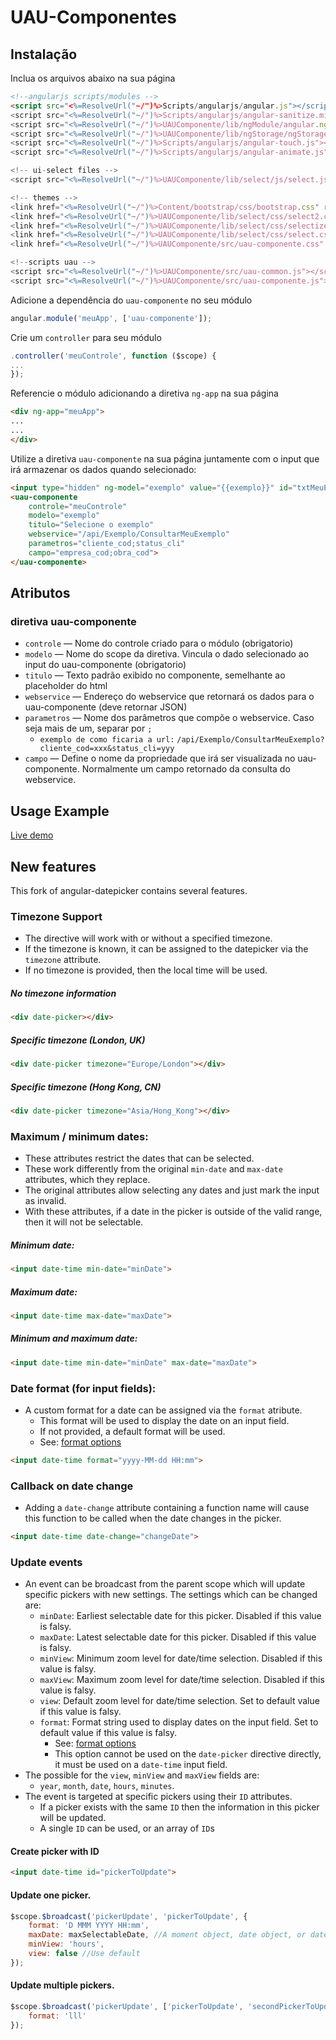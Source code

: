 # UAU-Componentes

## Instalação

Inclua os arquivos abaixo na sua página
```html
<!--angularjs scripts/modules -->
<script src="<%=ResolveUrl("~/")%>Scripts/angularjs/angular.js"></script>
<script src="<%=ResolveUrl("~/")%>Scripts/angularjs/angular-sanitize.min.js"></script>
<script src="<%=ResolveUrl("~/")%>UAUComponente/lib/ngModule/angular.ng-modules.js"></script>
<script src="<%=ResolveUrl("~/")%>UAUComponente/lib/ngStorage/ngStorage.min.js"></script>
<script src="<%=ResolveUrl("~/")%>Scripts/angularjs/angular-touch.js"></script>
<script src="<%=ResolveUrl("~/")%>Scripts/angularjs/angular-animate.js"></script>    

<!-- ui-select files -->
<script src="<%=ResolveUrl("~/")%>UAUComponente/lib/select/js/select.js"></script>

<!-- themes -->
<link href="<%=ResolveUrl("~/")%>Content/bootstrap/css/bootstrap.css" rel="stylesheet" />
<link href="<%=ResolveUrl("~/")%>UAUComponente/lib/select/css/select2.css" rel="stylesheet" />
<link href="<%=ResolveUrl("~/")%>UAUComponente/lib/select/css/selectize.default.css" rel="stylesheet" />
<link href="<%=ResolveUrl("~/")%>UAUComponente/lib/select/css/select.css" rel="stylesheet" />
<link href="<%=ResolveUrl("~/")%>UAUComponente/src/uau-componente.css" rel="stylesheet" />

<!--scripts uau -->
<script src="<%=ResolveUrl("~/")%>UAUComponente/src/uau-common.js"></script>
<script src="<%=ResolveUrl("~/")%>UAUComponente/src/uau-componente.js"></script>
```

Adicione a dependência do `uau-componente` no seu módulo
```javascript
angular.module('meuApp', ['uau-componente']);
```

Crie um `controller` para seu módulo
```javascript
.controller('meuControle', function ($scope) {
...
});
```

Referencie o módulo adicionando a diretiva `ng-app` na sua página
```html
<div ng-app="meuApp">
...
...
</div>
```

Utilize a diretiva `uau-componente` na sua página juntamente com o input que irá armazenar os dados quando selecionado:

```html
<input type="hidden" ng-model="exemplo" value="{{exemplo}}" id="txtMeuExemplo" runat="server" />
<uau-componente 
	controle="meuControle"
	modelo="exemplo"
	titulo="Selecione o exemplo"
	webservice="/api/Exemplo/ConsultarMeuExemplo"
	parametros="cliente_cod;status_cli"
	campo="empresa_cod;obra_cod">
</uau-componente>
```

## Atributos
### diretiva uau-componente
* `controle`      — Nome do controle criado para o módulo (obrigatorio)
* `modelo`        — Nome do scope da diretiva. Vincula o dado selecionado ao input do uau-componente (obrigatorio)
* `titulo`        — Texto padrão exibido no componente, semelhante ao placeholder do html
* `webservice`    — Endereço do webservice que retornará os dados para o uau-componente  (deve retornar JSON)
* `parametros`    — Nome dos parâmetros que compõe o webservice. Caso seja mais de um, separar por `;`
	* `exemplo de como ficaria a url:` `/api/Exemplo/ConsultarMeuExemplo?cliente_cod=xxx&status_cli=yyy`
* `campo`         — Define o nome da propriedade que irá ser visualizada no uau-componente. Normalmente um campo retornado da consulta do webservice.
 
## Usage Example

[Live demo](https://rawgithub.com/g00fy-/angular-datepicker/master/app/index.html)

## New features

This fork of angular-datepicker contains several features.

### Timezone Support

* The directive will work with or without a specified timezone. 
* If the timezone is known, it can be assigned to the datepicker via the `timezone` attribute. 
* If no timezone is provided, then the local time will be used.

##### No timezone information

```html
<div date-picker></div>
```

##### Specific timezone (London, UK)

```html
<div date-picker timezone="Europe/London"></div>
```


##### Specific timezone (Hong Kong, CN)

```html
<div date-picker timezone="Asia/Hong_Kong"></div>
```


### Maximum / minimum dates:

* These attributes restrict the dates that can be selected. 
* These work differently from the original `min-date` and `max-date` attributes, which they replace. 
* The original attributes allow selecting any dates and just mark the input as invalid. 
* With these attributes, if a date in the picker is outside of the valid range, then it will not be selectable.

##### Minimum date:

```html
<input date-time min-date="minDate">
```

##### Maximum date:

```html
<input date-time max-date="maxDate">
```

##### Minimum and maximum date:

```html
<input date-time min-date="minDate" max-date="maxDate">
```

### Date format (for input fields):

* A custom format for a date can be assigned via the `format` atribute.
  * This format will be used to display the date on an input field.
  * If not provided, a default format will be used.
  * See: [format options](http://momentjs.com/docs/#/displaying/format/)

```html
<input date-time format="yyyy-MM-dd HH:mm">
```


### Callback on date change

* Adding a `date-change` attribute containing a function name will cause this function to be called when the date changes in the picker.

```html
<input date-time date-change="changeDate">
```

### Update events

* An event can be broadcast from the parent scope which will update specific pickers with new settings. The settings which can be changed are:
  * `minDate`: Earliest selectable date for this picker. Disabled if this value is falsy.
  * `maxDate`: Latest selectable date for this picker. Disabled if this value is falsy.
  * `minView`: Minimum zoom level for date/time selection. Disabled if this value is falsy.
  * `maxView`: Maximum zoom level for date/time selection. Disabled if this value is falsy.
  * `view`: Default zoom level for date/time selection. Set to default value if this value is falsy.
  * `format`: Format string used to display dates on the input field. Set to default value if this value is falsy. 
    * See: [format options](http://momentjs.com/docs/#/displaying/format/)
	* This option cannot be used on the `date-picker` directive directly, it must be used on a `date-time` input field.
* The possible for the `view`, `minView` and `maxView` fields are:
  * `year`, `month`, `date`, `hours`, `minutes`.
* The event is targeted at specific pickers using their `ID` attributes.
  * If a picker exists with the same `ID` then the information in this picker will be updated.
  * A single `ID` can be used, or an array of `ID`s

#### Create picker with ID

```html
<input date-time id="pickerToUpdate">
```

#### Update one picker.

```javascript
$scope.$broadcast('pickerUpdate', 'pickerToUpdate', {
	format: 'D MMM YYYY HH:mm',
	maxDate: maxSelectableDate, //A moment object, date object, or date/time string parsable by momentjs
	minView: 'hours',
	view: false //Use default
});
```

#### Update multiple pickers.

```javascript
$scope.$broadcast('pickerUpdate', ['pickerToUpdate', 'secondPickerToUpdate'], {
	format: 'lll'
});
```

